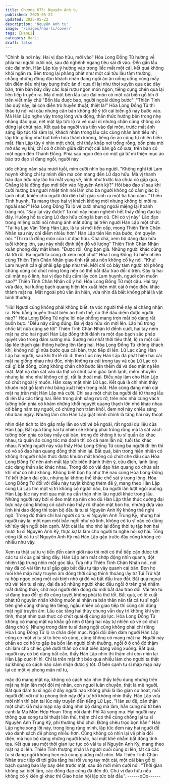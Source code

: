 ```yaml
---
title: Chương 675: Nguyên Anh tụ
published: 2025-05-22
updated: 2025-05-22
description: 'Nguyên Anh tụ'
image: '/images/han-li/cover/'
tags: [HanLi]
category: HanLi
draft: false
---
```


"Chính là nơi này. Hai vị đạo hữu, mời vào" Hỏa Long Đồng Tử
hướng về phía hai người cười nói, sau đó nghênh ngang tiêu sái
đi vào.
Đến gần lầu các đại môn, Hàn Lập tùy ý hướng vào trong liếc mắt
một cái, kết quả không khỏi ngẩn ra.
Bên trong lại phảng phất như một cái tửu lâu tầm thường, chẳng
những đông đảo khách nhân đang ngồi ăn ăn uống uống cùng
mấy tên điếm tiểu nhị tay bưng thức ăn đi qua đi lại như thoi
xuyên qua các dãy bàn, trên bàn bày đầy các loại rượu ngon món
ngon, tiếng cụng chén qua lại liên tiếp truyền ra.
Mà ở một bên lầu các đại môn có một cái biển gỗ lớn ở trên viết
mấy chữ "Bổn lâu được bao, người ngoài dừng bước".
"Thiên Tinh lão quỷ này, lại còn diễn trò huyễn thuật, thiệt là!" Hỏa
Long Đồng Tử thì thào tự nói vài câu nhưng căn bản không để ý
tới cái biển gỗ này bước vào.
Mà Hàn Lập nghe vậy trong lòng vừa động, thần thức hướng bên
trong nhẹ nhàng đảo qua, nét mặt lập tức lộ ra vẻ quái dị nhưng
chân cũng không có dừng lại chút nào.
Kết quả ba người vừa tiến vào đại môn, trước mắt ánh sáng lập
tức tối sầm lại, khách nhân trong lầu các cùng nhân ảnh tiểu nhị
lập tức giống như bọt biển hóa thành không, tiếng ồn ào cũng tự
nhiên biến mất.
Hàn Lập tùy ý nhìn một chút, chỉ thấy khắp nơi trống rỗng, bốn
phía mờ mờ sắc vụ khí, chỉ có ở chính giữa đặt một cái bàn gỗ cổ
xưa, trên bàn có một ngọn đèn Thanh Đồng. Phía sau ngọn đèn
có một gã từ mi thiện mục áo bào tro đạo sĩ đang ngồi, người này

ước chừng năm sáu mươi tuổi, mỉm cười nhìn ba người.
"Không nghĩ tới Lam huynh không chỉ tự mình đến mà còn mang
đến Lữ đạo hữu. Mà vị thanh bào đạo hữu này lão hủ mắt vụng
về, hình như trước kia chưa có gặp qua,. Chẳng lẽ là đồng đạo
mới tiến vào Nguyên Anh kỳ?" Hôi bào đạo sĩ sau khi cười hướng
ba người nhiệt tình nói làm cho ba người không có cảm giác bị
lạnh nhạt, khiến cho người đối diện bất giác sinh ra một tia hảo
cảm.
"Thiên Tinh huynh. Ta mang theo hai vị khách không mời nhưng
không bị mời ra ngoài sao?" Hỏa Long Đồng Tử lộ vẻ cười nhưng
ngoài miệng lại hoành tráng nói.
"Sao lại vậy được? Ta nơi này hoan nghênh hết thảy đồng đạo lại
đây. Huống hồ ta cùng Lữ đạo hữu cũng là bạn cũ. Chỉ có vị này"
Lão đạo trong miệng cười nói nhưng ánh mắt dừng lại trên người
Hàn Lập một chút.
"Tại hạ Lạc Vân Tông Hàn Lập, là tu sĩ mới tiến cấp, mong Thiên
Tinh Chân Nhân sau này chỉ điểm nhiều hơn" Hàn Lập tiến lên
nửa bước, ôm quyền nói.
"Thì ra là đồng môn của Lữ đạo hữu. Chà chà, xem bộ dáng đạo
hữu tuổi không lớn, sau này nhất định tiền đồ vô lượng" Thiên
Tinh Chân Nhân xuân phong đầy mặt khen.
"Được rồi. Ông bạn già. Những người khác cũng đã tới rồi. Ba
người ta cũng đi xem một chút" Hỏa Long Đồng Tử hiển nhiên
cùng Thiên Tinh Chân Nhân giao tình rất sâu nên không cố kỵ nói.
"Khụ! Lam huynh cần gì phải gấp gáp như thế. Mới chỉ có bảy tám
người tới phỏng chừng cũng có chút nóng lòng nên có thể bắt đầu
trao đổi ở trên. Đây là hai cái mặt nạ ô linh, hai vị đạo hữu cầm lấy
còn Lam huynh, ngươi còn muốn sao?" Thiên Tinh Chân Nhân cố
ý hỏi Hỏa Long Đồng Tử một câu. Hai tay vừa đảo, hai luồng
bạch quang hiện lên xuất hiện một cái ô mộc điêu khắc thành mặt
nạ. Mặt ngoài phù văn ẩn hiện, vừa nhìn đã biết không phải là vật
bình thường.

"Hừ! Ngươi cũng không phải không biết, ta vóc người thế này ai
chẳng nhận ra. Nếu bằng huyễn thuật biến ảo hình thể, có thể
dấu diếm được người nào?" Hỏa Long Đồng Tử nghe lời này
phồng mang trợn mắt bộ dáng rất buồn bực.
"Điều này cũng đúng. Ba vị đạo hữu xin mời lên. Lão hủ trong
chốc lát nữa cũng sẽ tới" Thiên Tinh Chân Nhân lơ đểnh cười, hai
tay ném mặt nạ cho hai người Hàn Lập đồng thời đánh ra một
đạo bạch sắc pháp quyết vào trong đám sương mù.
Sương mù nhất thời tiêu thất, lộ ra một cái lấp lóe thạch giai
thông hướng lên tầng hai.
Hỏa Long Đồng Tử không khách khí, không nói gì nữa bước qua
cái bàn, trực tiếp đi lên.
Lữ Lạc cùng Hàn Lập hai người, sau khi thi lễ rồi đi theo
Lúc này Hàn Lập đã phát hiện hai cái mặt nạ giống nhau như đúc,
nhìn không ra cái trong tay và của Lữ Lạc có cái gì bất đồng, cũng
không chần chờ bước lên thềm đá và đeo mặt nạ lên mặt.
Mặt nạ dán sát vào da thịt có chút cảm giác lành lạnh, mềm
nhuyễn nhưng lại nhẹ như không có gì, rất là thoải mái. Điều này
làm cho Hàn Lập có chút ngoài ý muốn.
Hắn xoay mặt nhìn Lữ Lạc.
Kết quả là chỉ nhìn thấy khuôn mặt gỗ lạnh như băng xuất hiện
trong mắt. Hắn cũng đang nhìn cái mặt nạ trên mặt Hàn Lập mà
cười.
Chỉ sau một chút ba người đã từ thang lầu đi lên lầu các tầng hai.
Bên trong ánh sáng rực rỡ, trên nóc nhà cùng vách tường bốn
phía có khảm những khối nguyệt quang thạch lớn nhỏ khác nhau
cỡ bằng nắm tay người, có chừng hơn trăm khối, đem nơi này
chiếu sáng như ban ngày.
Nhưng làm cho Hàn Lập giật mình chính là tầng hai này thoạt

nhìn diện tích to lớn gấp mấy lần so với vẻ bề ngoài, rất ngoài dự
liệu của Hàn Lập.
Bất quá tầng hai tự nhiên sẽ không phải trống rỗng mà là sát vách
tường bốn phía có bày mấy cái bàn, trong đó không ít tu sĩ quần
áo khác nhau, từ quần áo cùng tóc mà đoán thì có cả nam lẫn nữ,
tuổi tác khác nhau.
Những người này vừa thấy Hỏa Long Đồng Tử cùng ba người đi
lên thì có vô số đạo hàn quang đồng thời nhìn lại.
Bất quá, bên trong hiển nhiên có không ít người nhận thức được
khuôn mặt không có chút che dấu của Hỏa Long Đồng Tử nên
ánh mắt lập tức biến thành thiện ý, cừu địch, lạnh lùng các dạng
thần sắc khác nhau. Trong đó có vài đạo hàn quang có chứa sát
khí như có như không. Không biết bọn họ như thế nào cùng Hỏa
Long Đồng Tử kết thành đại cừu, nhưng lại không thể khắc chế
sát ý trong lòng.
Hỏa Long Đồng Tử đối với điều này tuyệt không thèm để ý, mang
theo Hàn Lập cùng Lữ Lạc tìm một vị trí không có người nào, ba
người lần lượt ngồi xuống.
Hàn Lập lúc này mới qua mặt nạ cẩn thận nhìn lâu người khác
trong lầu.
Những người này bởi vì đeo mặt nạ nên cho dù Hàn Lập thần
thức cường đại bực này cũng không có cách nào thấy rõ khuôn
mặt bọn họ, nhưng dựa vào linh khí dao động thì toàn bộ đều là
tu sĩ Nguyên Anh Kỳ không thể nghi ngờ. Trong đó thậm chí hai
người có tu vi Nguyên Anh Trung Kỳ, nhưng hai người này lại một
nam một bắc ngồi như cô linh, không có tu sĩ nào có dũng khí tùy
tiện ngồi bên cạnh.
Một cái lầu nho nhỏ lại đồng thời tụ tập hơn hai mươi tu sĩ
Nguyên Anh Kỳ, thực sự là làm cho người ta nghe nói sợ hãi.
Tổng cộng tất cả tu sĩ Nguyên Anh Kỳ mà Hàn Lập gặp trước đây
cũng không có nhiều như vậy.

Xem ra thật sự tu vi tiến đến cảnh giới nào thì mới có thể tiếp cận
được tới các tu sĩ của giai tầng đấy.
Hàn Lập ánh mắt chớp động nhìn quanh, đột nhiên tập trung nhìn
một góc lầu.
Tựa như Thiên Tinh Chân Nhân nói, nơi này đã có vài tên tu sĩ
gấp gáp bắt đầu tụ tập vây quanh cái bàn.
Bọn họ môi khẻ mấp máy truyền âm đồng thời cũng thỉnh thoảng
lấy từ Túi Trữ Vật ra hộp ngọc cùng một cái bình nhỏ gì đó và bắt
đầu trao đổi.
Bất quá ngoại trừ vài tên tu sĩ này, đại đa số những người khác
đều ngồi ở trên ghế nhắm mắt dưỡng thần, chờ mọi người đến
đông đủ mới bắt đầu trao đổi. Vài tên tu sĩ đang trao đổi gì đó
cũng tuyệt không phải là thứ tốt.
Bất quá, có lẽ xuất phát từ nguyên nhân không muốn ai nhận ra
bản thân nên tất cả tu sĩ ngồi trên ghế cũng không lên tiếng, ngẫu
nhiên có giao tiếp thì cũng chỉ dùng mật ngữ truyền âm.
Lầu các tầng hai thủy chung vẫn duy trì không khí yên tĩnh, thoạt
nhìn quả thực có chút quái dị cùng áp lực.
Hỏa Long Đồng Tử không có mang mặt nạ khắc gỗ nên ở tầng
hai này tự nhiên có vẻ có chút đáng chú ý. Nhưng trong đám tu sĩ
đang ngồi cũng không phải chỉ riêng Hỏa Long Đồng Tử lộ ra
chân diện mục.
Ngồi đối diện đám người Hàn Lập cũng có một vị tu sĩ to béo vô
cùng, cũng không có mang mặt nạ. Người này phần eo cơ hồ to
gấp ba bốn lần người bình thường, ngồi ở ở chỗ đó thậm chí làm
cho chiếc ghế dưới thân có chút biến dạng võng xuống. Bất quá,
người này có bộ dáng bất cần, thấy Hàn Lập nhìn thì thậm chí
còn nhìn lại Hàn Lập cười hì hì. Chỉ là trên mặt thịt béo quá nhiều
làm cho người ta thật sự không có cách nào cảm nhận được ý
tốt.
Ở bên cạnh tu sĩ mập mạp này lại có một vị phong mãn nữ tu,

mặc dù mang mặt nạ, không có cách nào nhìn thấy kiều dung
nhưng trên mặt nạ hiện lên một đôi mị nhãn, con ngươi luân
chuyển, thật là mê người.
Bất quá đám tu sĩ ngồi ở đây người nào không phải là lão gian cự
hoạt, mỗi người đối với nữ tu phong tình này đều tự hồ không
nhìn thấy.
Hàn Lập vừa mới nhìn thì bên tai lúc này truyền đến tiếng Lữ Lạc.
"Hàn sư đệ, cẩn thận một chút. Gã mập mạp này đừng nhìn bộ
dáng mà lầm, hắn cùng nữ tử bên cạnh là Ma Môn Hợp Hoan
Tông nổi danh Phì Xá song ma. Hai người này thông qua song tu
bí thuật liên thủ, thậm chí có thể cùng chống lại tu sĩ Nguyên Anh
Trung Kỳ, phi thường khó chơi. Đừng chêu trọc bọn hắn!"
Hàn Lập nghe xong lời này, trong lòng rùng mình, lập tức đem
này hai người để vào danh sách đề phòng nhiều hơn. Cũng
không có nhìn lại về phía đối diện, mà học bộ dáng những người
khác, hai mắt khẽ nhắm bất động tĩnh tọa.
Kết quả sau một thời gian lục tục có vài tu sĩ Nguyên Anh Kỳ,
mang theo mặt nạ đi lên.
Thiên Tinh thượng nhân là người cuối cùng đi lên, tất cả các tu sĩ
đang ngồi không hẹn mà cùng giương mắt nhìn.
Mà Thiên Tinh Chân Nhân trực tiếp đi tới giữa tầng hai rồi vung
tay một cái, một cái bàn gỗ bị bạch quang bao lấy bay đến trước
mặt, sau đó mới mỉm cười nói:
"Thời gian không sai biệt lắm, các đồng đạo cũng đã đến đủ. Chư
vị đạo hữu nếu không có ý kiến gì khác thì Giao hoán hội lập tức
bắt đầu".
------oOo------
